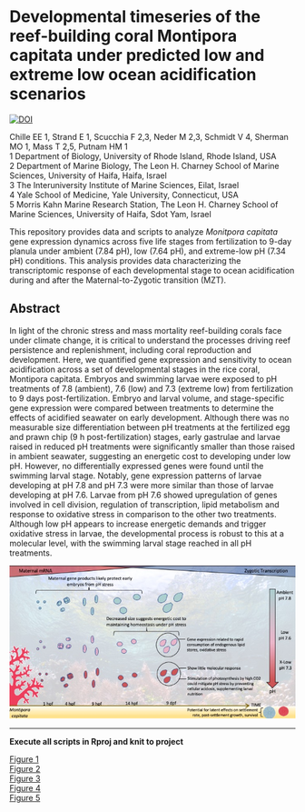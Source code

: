# Developmental timeseries of the reef-building coral **Montipora capitata** under predicted low and extreme low ocean acidification scenarios

[![DOI](https://zenodo.org/badge/339784392.svg)](https://zenodo.org/badge/latestdoi/339784392)

Chille EE 1, Strand E 1, Scucchia F 2,3, Neder M 2,3, Schmidt V 4, Sherman MO 1, Mass T 2,5, Putnam HM 1  
1 Department of Biology, University of Rhode Island, Rhode Island, USA  
2 Department of Marine Biology, The Leon H. Charney School of Marine Sciences, University of Haifa, Haifa, Israel  
3 The Interuniversity Institute of Marine Sciences, Eilat, Israel  
4 Yale School of Medicine, Yale University, Connecticut, USA  
5 Morris Kahn Marine Research Station, The Leon H. Charney School of Marine Sciences, University of Haifa, Sdot Yam, Israel  

This repository provides data and scripts to analyze *Monitpora capitata* gene expression dynamics across five life stages from fertilization to 9-day planula under ambient (7.84 pH), low (7.64 pH), and extreme-low pH (7.34 pH) conditions. This analysis provides data characterizing the transcriptomic response of each developmental stage to ocean acidification during and after the Maternal-to-Zygotic transition (MZT).

## Abstract

In light of the chronic stress and mass mortality reef-building corals face under climate change, it is critical to understand the processes driving reef persistence and replenishment, including coral reproduction and development. Here, we quantified gene expression and sensitivity to ocean acidification across a set of developmental stages in the rice coral, Montipora capitata. Embryos and swimming larvae were exposed to pH treatments of 7.8 (ambient), 7.6 (low) and 7.3 (extreme low) from fertilization to 9 days post-fertilization. Embryo and larval volume, and stage-specific gene expression were compared between treatments to determine the effects of acidified seawater on early development. Although there was no measurable size differentiation between pH treatments at the fertilized egg and prawn chip (9 h post-fertilization) stages, early gastrulae and larvae raised in reduced pH treatments were significantly smaller than those raised in ambient seawater, suggesting an energetic cost to developing under low pH. However, no differentially expressed genes were found until the swimming larval stage. Notably, gene expression patterns of larvae developing at pH 7.8 and pH 7.3 were more similar than those of larvae developing at pH 7.6. Larvae from pH 7.6 showed upregulation of genes involved in cell division, regulation of transcription, lipid metabolism and response to oxidative stress in comparison to the other two treatments. Although low pH appears to increase energetic demands and trigger oxidative stress in larvae, the developmental process is robust to this at a molecular level, with the swimming larval stage reached in all pH treatments.

![graphical abstract](https://raw.githubusercontent.com/echille/Mcapitata_OA_Developmental_Gene_Expression_Timeseries/main/Final_figures/pH_graphical_abstract.jpg)

---

**Execute all scripts in Rproj and knit to project**

[Figure 1](https://raw.githubusercontent.com/echille/Mcapitata_OA_Developmental_Gene_Expression_Timeseries/main/Final_figures/Fig1.pdf)  
[Figure 2](https://raw.githubusercontent.com/echille/Mcapitata_OA_Developmental_Gene_Expression_Timeseries/main/Final_figures/Fig2.png)  
[Figure 3](https://raw.githubusercontent.com/echille/Mcapitata_OA_Developmental_Gene_Expression_Timeseries/main/Final_figures/Fig3.png)  
[Figure 4](https://raw.githubusercontent.com/echille/Mcapitata_OA_Developmental_Gene_Expression_Timeseries/main/Final_figures/Fig4.png)  
[Figure 5](https://raw.githubusercontent.com/echille/Mcapitata_OA_Developmental_Gene_Expression_Timeseries/main/Final_figures/Fig5.png)  
